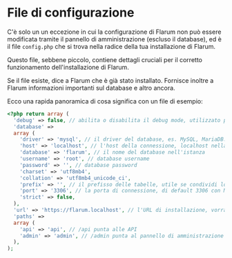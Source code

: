 # File di configurazione

C'è solo un un eccezione in cui la configurazione di Flarum non può essere modificata tramite il pannello di amministrazione (escluso il database), ed è il file `config.php` che si trova nella radice della tua installazione di Flarum.

Questo file, sebbene piccolo, contiene dettagli cruciali per il corretto funzionamento dell'installazione di Flarum.

Se il file esiste, dice a Flarum che è già stato installato.
Fornisce inoltre a Flarum informazioni importanti sul database e altro ancora.

Ecco una rapida panoramica di cosa significa con un file di esempio:

```php
<?php return array (
  'debug' => false, // abilita o disabilita il debug mode, utilizzato per la risoluzione dei problemi
  'database' =>
  array (
    'driver' => 'mysql', // il driver del database, es. MySQL, MariaDB...
    'host' => 'localhost', // l'host della connessione, localhost nella maggior parte dei casi a meno di non utilizzare un servizio esterno
    'database' => 'flarum', // il nome del database nell'istanza
    'username' => 'root', // database username
    'password' => '', // database password
    'charset' => 'utf8mb4',
    'collation' => 'utf8mb4_unicode_ci',
    'prefix' => '', // il prefisso delle tabelle, utile se condividi lo stesso database con altri servizi
    'port' => '3306', // la porta di connessione, di default 3306 con MySQL
    'strict' => false,
  ),
  'url' => 'https://flarum.localhost', // l'URL di installazione, vorrai cambiarlo se cambi domini
  'paths' =>
  array (
    'api' => 'api', // /api punta alle API
    'admin' => 'admin', // /admin punta al pannello di amministrazione
  ),
);
```

